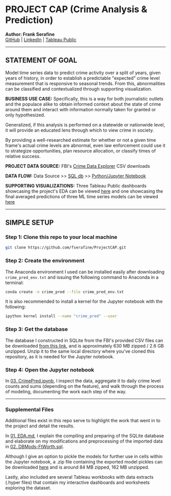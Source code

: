 
# PROJECT CAP (Crime Analysis & Prediction)

**Author: Frank Serafine**  
[GitHub](https://github.com/fserafine) | [LinkedIn](https://www.linkedin.com/in/frankserafine/) | [Tableau Public](https://public.tableau.com/app/profile/frank.serafine)

---

## STATEMENT OF GOAL

Model time series data to predict crime activity over a split of years, given years of history, in order to establish a predictable "expected" crime level measurement that is responsive to seasonal trends. From this, abnormalities can be classified and contextualized through supporting visualization.

**BUSINESS USE CASE:** Specifically, this is a way for both journalistic outlets and the populace alike to obtain informed context about the state of crime around them and interact with information normally taken for granted or only hypothesized.  

Generalized, if this analysis is performed on a statewide or nationwide level, it will provide an educated lens through which to view crime in society.

By providing a well-researched estimate for whether or not a given time frame's actual crime levels are abnormal, even law enforcement could use it to strategize opportunities, plan resource allocation, or classify times of relative success. 

**PROJECT DATA SOURCE:** FBI's [Crime Data Explorer](https://crime-data-explorer.fr.cloud.gov/pages/downloads) CSV downloads

**DATA FLOW:** Data Source >> [SQL db](https://drive.google.com/file/d/1Q7emKSnD8K-WJrrnZW410LEhxlXoYg63/view?usp=sharing) >> [Python/Jupyter Notebook](https://github.com/fserafine/ProjectCAP/blob/main/03.%20CrimePred.ipynb)

**SUPPORTING VISUALIZATIONS:** Three Tableau Public dashboards showcasing the project's EDA can be viewed [here](https://public.tableau.com/app/profile/frank.serafine/viz/ProjectCAP-Ft_WorthCrimeStats3Dashboards/CrimeLevelsDemographics-Ft_Worth) and one showcasing the final averaged predictions of three ML time series models can be viewed [here](https://public.tableau.com/app/profile/frank.serafine/viz/ProjectCAP-MLPredictions/MachineLearningPredictionsvsActual)

---

## SIMPLE SETUP 

### Step 1: Clone this repo to your local machine

```bash
git clone https://github.com/fserafine/ProjectCAP.git
```

### Step 2: Create the environment

The Anaconda environment I used can be installed easily after downloading `crime_pred_env.txt` and issuing the following command to Anaconda in a terminal:

```bash
conda create -n crime_pred --file crime_pred_env.txt
```

It is also recommended to install a kernel for the Jupyter notebook with the following:

```bash
ipython kernel install --name "crime_pred" --user
```
### Step 3: Get the database

The database I constructed in SQLite from the FBI's provided CSV files can be downloaded [from this link](https://drive.google.com/file/d/1Q7emKSnD8K-WJrrnZW410LEhxlXoYg63/view?usp=sharing), and is approximately 630 MB zipped / 2.6 GB unzipped. Unzip it to the same local directory where you've cloned this repository, as it is needed for the Jupyter notebook.

### Step 4: Open the Jupyter notebook

In [03. CrimePred.ipynb](https://github.com/fserafine/ProjectCAP/blob/main/03.%20CrimePred.ipynb), I inspect the data, aggregate it to daily crime level counts and sums (depending on the feature), and walk through the process of modeling, documenting the work each step of the way.

---

### Supplemental Files

Additional files exist in this repo serve to highlight the work that went in to the project and detail the results.

In [01. EDA.md](https://github.com/fserafine/ProjectCAP/blob/main/01.%20EDA.md), I explain the compiling and preparing of the SQLite database and elaborate on my modifications and preprocessing of the imported data in [02. DBMods-FtWorth.sql](https://github.com/fserafine/ProjectCAP/blob/main/02.%20DBMods-FtWorth.sql).

Although I give an option to pickle the models for further use in cells within the Jupyter notebook, a .zip file containing the exported model pickles can be downloaded [here](https://drive.google.com/file/d/1sDOPOZjFILW5OE1am9TLe2-yXcO3G0cF/view?usp=sharing) and is around 84 MB zipped, 162 MB unzipped.

Lastly, also included are several Tableau workbooks with data extracts (.hyper files) that contain my interactive dashboards and worksheets exploring the dataset.